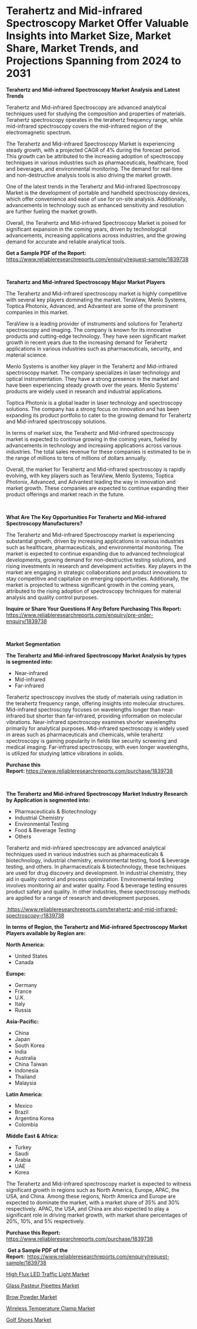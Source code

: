 <p><h1>Terahertz and Mid-infrared Spectroscopy Market Offer Valuable Insights into Market Size, Market Share, Market Trends, and Projections Spanning from 2024 to 2031</h1></p><p><strong>Terahertz and Mid-infrared Spectroscopy Market Analysis and Latest Trends</strong></p>
<p><p>Terahertz and Mid-infrared Spectroscopy are advanced analytical techniques used for studying the composition and properties of materials. Terahertz spectroscopy operates in the terahertz frequency range, while mid-infrared spectroscopy covers the mid-infrared region of the electromagnetic spectrum.</p><p>The Terahertz and Mid-infrared Spectroscopy Market is experiencing steady growth, with a projected CAGR of 4% during the forecast period. This growth can be attributed to the increasing adoption of spectroscopy techniques in various industries such as pharmaceuticals, healthcare, food and beverages, and environmental monitoring. The demand for real-time and non-destructive analysis tools is also driving the market growth.</p><p>One of the latest trends in the Terahertz and Mid-infrared Spectroscopy Market is the development of portable and handheld spectroscopy devices, which offer convenience and ease of use for on-site analysis. Additionally, advancements in technology such as enhanced sensitivity and resolution are further fueling the market growth.</p><p>Overall, the Terahertz and Mid-infrared Spectroscopy Market is poised for significant expansion in the coming years, driven by technological advancements, increasing applications across industries, and the growing demand for accurate and reliable analytical tools.</p></p>
<p><strong>Get a Sample PDF of the Report:&nbsp;</strong> <a href="https://www.reliableresearchreports.com/enquiry/request-sample/1839738">https://www.reliableresearchreports.com/enquiry/request-sample/1839738</a></p>
<p>&nbsp;</p>
<p><strong>Terahertz and Mid-infrared Spectroscopy Major Market Players</strong></p>
<p><p>The Terahertz and Mid-infrared spectroscopy market is highly competitive with several key players dominating the market. TeraView, Menlo Systems, Toptica Photonix, Advanced, and Advantest are some of the prominent companies in this market.</p><p>TeraView is a leading provider of instruments and solutions for Terahertz spectroscopy and imaging. The company is known for its innovative products and cutting-edge technology. They have seen significant market growth in recent years due to the increasing demand for Terahertz applications in various industries such as pharmaceuticals, security, and material science.</p><p>Menlo Systems is another key player in the Terahertz and Mid-infrared spectroscopy market. The company specializes in laser technology and optical instrumentation. They have a strong presence in the market and have been experiencing steady growth over the years. Menlo Systems' products are widely used in research and industrial applications.</p><p>Toptica Photonix is a global leader in laser technology and spectroscopy solutions. The company has a strong focus on innovation and has been expanding its product portfolio to cater to the growing demand for Terahertz and Mid-infrared spectroscopy solutions.</p><p>In terms of market size, the Terahertz and Mid-infrared spectroscopy market is expected to continue growing in the coming years, fueled by advancements in technology and increasing applications across various industries. The total sales revenue for these companies is estimated to be in the range of millions to tens of millions of dollars annually.</p><p>Overall, the market for Terahertz and Mid-infrared spectroscopy is rapidly evolving, with key players such as TeraView, Menlo Systems, Toptica Photonix, Advanced, and Advantest leading the way in innovation and market growth. These companies are expected to continue expanding their product offerings and market reach in the future.</p></p>
<p>&nbsp;</p>
<p><strong>What Are The Key Opportunities For Terahertz and Mid-infrared Spectroscopy Manufacturers?</strong></p>
<p><p>The Terahertz and Mid-infrared Spectroscopy market is experiencing substantial growth, driven by increasing applications in various industries such as healthcare, pharmaceuticals, and environmental monitoring. The market is expected to continue expanding due to advanced technological developments, growing demand for non-destructive testing solutions, and rising investments in research and development activities. Key players in the market are engaging in strategic collaborations and product innovations to stay competitive and capitalize on emerging opportunities. Additionally, the market is projected to witness significant growth in the coming years, attributed to the rising adoption of spectroscopy techniques for material analysis and quality control purposes.</p></p>
<p><strong>Inquire or Share Your Questions If Any Before Purchasing This Report:</strong> <a href="https://www.reliableresearchreports.com/enquiry/pre-order-enquiry/1839738">https://www.reliableresearchreports.com/enquiry/pre-order-enquiry/1839738</a></p>
<p>&nbsp;</p>
<p><strong>Market Segmentation</strong></p>
<p><strong>The Terahertz and Mid-infrared Spectroscopy Market Analysis by types is segmented into:</strong></p>
<p><ul><li>Near-infrared</li><li>Mid-infrared</li><li>Far-infrared</li></ul></p>
<p><p>Terahertz spectroscopy involves the study of materials using radiation in the terahertz frequency range, offering insights into molecular structures. Mid-infrared spectroscopy focuses on wavelengths longer than near-infrared but shorter than far-infrared, providing information on molecular vibrations. Near-infrared spectroscopy examines shorter wavelengths primarily for analytical purposes. Mid-infrared spectroscopy is widely used in areas such as pharmaceuticals and chemicals, while terahertz spectroscopy is gaining popularity in fields like security screening and medical imaging. Far-infrared spectroscopy, with even longer wavelengths, is utilized for studying lattice vibrations in solids.</p></p>
<p><strong>Purchase this Report:&nbsp;</strong><a href="https://www.reliableresearchreports.com/purchase/1839738">https://www.reliableresearchreports.com/purchase/1839738</a></p>
<p>&nbsp;</p>
<p><strong>The Terahertz and Mid-infrared Spectroscopy Market Industry Research by Application is segmented into:</strong></p>
<p><ul><li>Pharmaceuticals & Biotechnology</li><li>Industrial Chemistry</li><li>Environmental Testing</li><li>Food & Beverage Testing</li><li>Others</li></ul></p>
<p><p>Terahertz and mid-infrared spectroscopy are advanced analytical techniques used in various industries such as pharmaceuticals & biotechnology, industrial chemistry, environmental testing, food & beverage testing, and others. In pharmaceuticals & biotechnology, these techniques are used for drug discovery and development. In industrial chemistry, they aid in quality control and process optimization. Environmental testing involves monitoring air and water quality. Food & beverage testing ensures product safety and quality. In other industries, these spectroscopy methods are applied for a range of research and development purposes.</p></p>
<p><a href="https://www.reliableresearchreports.com/terahertz-and-mid-infrared-spectroscopy-r1839738">&nbsp;https://www.reliableresearchreports.com/terahertz-and-mid-infrared-spectroscopy-r1839738</a></p>
<p><strong>In terms of Region, the Terahertz and Mid-infrared Spectroscopy Market Players available by Region are:</strong></p>
<p>
    <p> <strong> North America: </strong>
        <ul>
            <li>United States</li>
            <li>Canada</li>
        </ul>
        </p> 
    <p> <strong> Europe: </strong>
        <ul>
            <li>Germany</li>
            <li>France</li>
            <li>U.K.</li>
            <li>Italy</li>
            <li>Russia</li>
        </ul>
        </p> 
    <p> <strong> Asia-Pacific: </strong>
        <ul>
            <li>China</li>
            <li>Japan</li>
            <li>South Korea</li>
            <li>India</li>
            <li>Australia</li>
            <li>China Taiwan</li>
            <li>Indonesia</li>
            <li>Thailand</li>
            <li>Malaysia</li>
        </ul>
        </p> 
    <p> <strong> Latin America: </strong>
        <ul>
            <li>Mexico</li>
            <li>Brazil</li>
            <li>Argentina Korea</li>
            <li>Colombia</li>
        </ul>
        </p> 
    <p> <strong> Middle East & Africa: </strong>
        <ul>
            <li>Turkey</li>
            <li>Saudi</li>
            <li>Arabia</li>
            <li>UAE</li>
            <li>Korea</li>
        </ul>
    </p>
    </p>
<p><p>The Terahertz and Mid-infrared spectroscopy market is expected to witness significant growth in regions such as North America, Europe, APAC, the USA, and China. Among these regions, North America and Europe are expected to dominate the market, with a market share of 35% and 30% respectively. APAC, the USA, and China are also expected to play a significant role in driving market growth, with market share percentages of 20%, 10%, and 5% respectively.</p></p>
<p><strong>Purchase this Report: </strong><a href="https://www.reliableresearchreports.com/purchase/1839738">https://www.reliableresearchreports.com/purchase/1839738</a></p>
<p>&nbsp;<strong>Get a Sample PDF of the Report:&nbsp;&nbsp;</strong><a href="https://www.reliableresearchreports.com/enquiry/request-sample/1839738">https://www.reliableresearchreports.com/enquiry/request-sample/1839738</a></p>
<p><strong></strong></p>
<p><p><a href="https://github.com/lizaRempel/Market-Research-Report-List-1/blob/main/high-flux-led-traffic-light-market.md">High Flux LED Traffic Light Market</a></p><p><a href="https://medium.com/@joeyojholms59/global-glass-pasteur-pipettes-market-focus-on-product-type-long-version-short-version-end-user-75ef54c6c6de">Glass Pasteur Pipettes Market</a></p><p><a href="https://medium.com/@gerkabranch5/global-brow-powder-market-share-and-growth-opportunities-and-market-size-growing-with-a-cagr-of-15-bd32eeba6790">Brow Powder Market</a></p><p><a href="https://github.com/ohumlzho95/Market-Research-Report-List-1/blob/main/wireless-temperature-clamp-market.md">Wireless Temperature Clamp Market</a></p><p><a href="https://medium.com/@lawrencekelley6262/analyzing-golf-shoes-market-dynamics-and-growth-drivers-and-forecasted-for-period-from-2024-to-2031-55564a586300">Golf Shoes Market</a></p></p>
